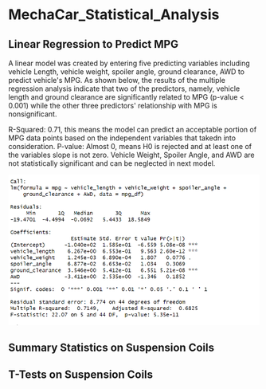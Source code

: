 # MechaCar_Statistical_Analysis

## Linear Regression to Predict MPG

A linear model was created by entering five predicting variables including vehicle Length, vehicle weight, spoiler angle, ground clearance, AWD to predict vehicle's MPG. As shown below, the results of the multiple regression analysis indicate that two of the predictors, namely, vehicle length and ground clearance are significantly related to MPG (p-value < 0.001) while the other three predictors' relationship with MPG is nonsignificant. 



R-Squared: 0.71, this means the model can predict an acceptable portion of MPG data points based on the independent variables that takedn into consideration.
P-value: Almost 0, means H0 is rejected and at least one of the variables slope is not zero.
Vehicle Weight, Spoiler Angle, and AWD are not statistically significant and can be neglected in next model.

![This is an image](Part1_results.png)


## Summary Statistics on Suspension Coils





## T-Tests on Suspension Coils
